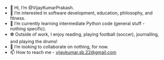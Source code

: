 - 👋 Hi, I’m @VijayKumarPrakash.
- 👀 I’m interested in software development, education, philosophy, and fitness.
- 🌱 I’m currently learning intermediate Python code (general stuff - nothing specific).
- ⚽ Outside of work, I enjoy reading, playing football (soccer), journalling, and playing the drums!
- 💞️ I’m looking to collaborate on nothing, for now.
- 📫 How to reach me - vijaykumar.sb.22@gmail.com
